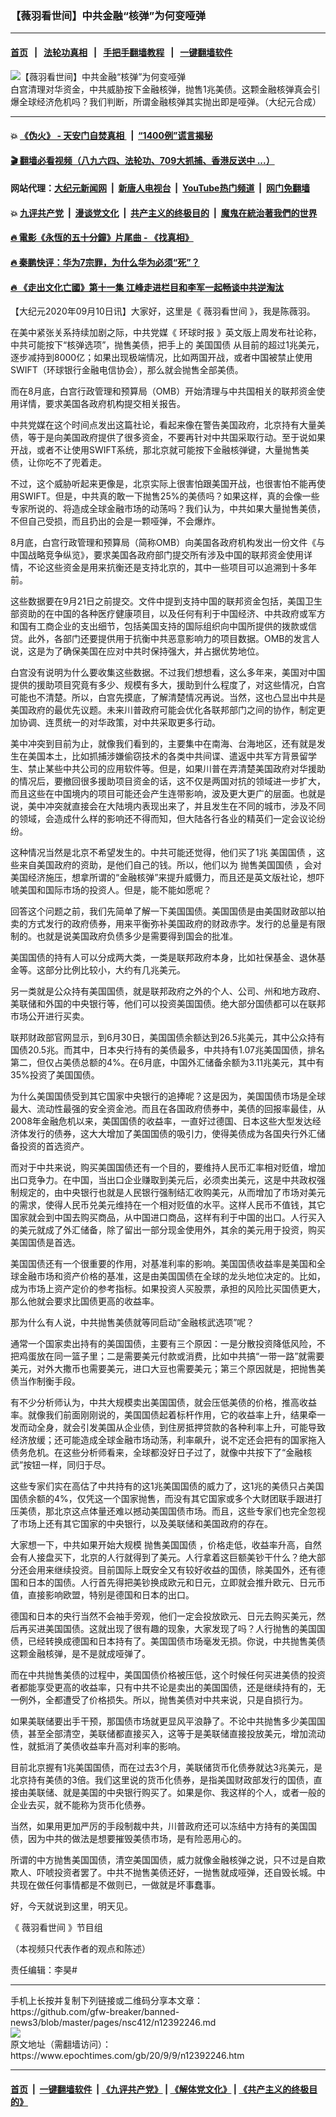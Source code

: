 ### 【薇羽看世间】中共金融“核弹”为何变哑弹
------------------------

#### [首页](https://github.com/gfw-breaker/banned-news3/blob/master/README.md) &nbsp;&nbsp;|&nbsp;&nbsp; [法轮功真相](https://github.com/begood0513/basic/blob/master/README.md)  &nbsp;&nbsp;|&nbsp;&nbsp; [手把手翻墙教程](https://github.com/gfw-breaker/guides/wiki)  &nbsp;&nbsp;|&nbsp;&nbsp; [一键翻墙软件](https://github.com/gfw-breaker/nogfw/blob/master/README.md)  



<div><img alt="【薇羽看世间】中共金融“核弹”为何变哑弹" class="attachment-djy_600_400 size-djy_600_400 wp-post-image" src="https://i.epochtimes.com/assets/uploads/2020/09/607b78fa805658855ef3c386394d7f73-600x400.jpg"/>
<div class="caption">
 白宫清理对华资金，中共威胁按下金融核弹，抛售1兆美债。这颗金融核弹真会引爆全球经济危机吗？我们判断，所谓金融核弹其实抛出即是哑弹。（大纪元合成）
</div></div><hr/>

#### 💥 [《伪火》 - 天安门自焚真相 ](http://141.164.51.119:10000/videos/blog/weihuo.html)&nbsp; |&nbsp; [“1400例”谎言揭秘  ](http://141.164.51.119:10000/videos/blog/jiexi1400.html)

#### [ 🎬  翻墙必看视频（八九六四、法轮功、709大抓捕、香港反送中 ...）](https://github.com/gfw-breaker/links/blob/master/banned.md)

#### 网站代理：[大纪元新闻网](http://167.172.10.89:10080/gb/) &nbsp;|&nbsp; [新唐人电视台](http://167.172.10.89:8808/gb/)  &nbsp;|&nbsp; [YouTube热门频道](http://158.247.203.241/youtube.html) &nbsp;|&nbsp; [网门免翻墙](http://158.247.203.241:11000/show.aspx?name=ogHome)

#### 💥 [九评共产党](http://141.164.51.119:10000/videos/res/jiuping/)&nbsp; |&nbsp; [漫谈党文化](http://141.164.51.119:10000/videos/res/mtdwh/)&nbsp; |&nbsp; [共产主义的终极目的](http://141.164.51.119:10000/videos/res/zjmd/)&nbsp; |&nbsp; [魔鬼在統治著我們的世界](http://141.164.51.119:10000/videos/res/TheSpecter/)  

#### [ 🔥  電影《永恆的五十分鐘》片尾曲 - 《找真相》](http://141.164.51.119:10000/videos/news/../legend/index.html)

#### [ 🔥  秦鹏快评：华为7宗罪，为什么华为必须“死”？](http://141.164.51.119:10000/videos/news/qp01.html)

#### [ 🔥  《走出文化亡國》第十一集 江峰走进栏目和李军一起畅谈中共逆淘汰](http://141.164.51.119:10000/videos/news/../res/zcwhwg/index.html)

<div><p>
 【大纪元2020年09月10日讯】大家好，这里是《
 <ok href="https://www.epochtimes.com/gb/tag/%E8%96%87%E7%BE%BD%E7%9C%8B%E4%B8%96%E9%97%B4.html">
  薇羽看世间
 </ok>
 》，我是陈薇羽。
</p>
<p>
 在美中紧张关系持续加剧之际，中共党媒《
 <ok href="https://www.epochtimes.com/gb/tag/%E7%8E%AF%E7%90%83%E6%97%B6%E6%8A%A5.html">
  环球时报
 </ok>
 》英文版上周发布社论称，中共可能按下“核弹选项”，抛售美债，把手上的
 <ok href="https://www.epochtimes.com/gb/tag/%E7%BE%8E%E5%9B%BD%E5%9B%BD%E5%80%BA.html">
  美国国债
 </ok>
 从目前的超过1兆美元，逐步减持到8000亿；如果出现极端情况，比如两国开战，或者中国被禁止使用SWIFT（环球银行金融电信协会），那么就会抛售全部美债。
</p>
<p>
 而在8月底，白宫行政管理和预算局（OMB）开始清理与中共国相关的联邦资金使用详情，要求美国各政府机构提交相关报告。
</p>
<div class="video_fit_container">
</div>
<p>
 中共党媒在这个时间点发出这篇社论，看起来像在警告美国政府，北京持有大量美债，等于是向美国政府提供了很多资金，不要再针对中共国采取行动。至于说如果开战，或者不让使用SWIFT系统，那北京就可能按下金融核弹键，大量抛售美债，让你吃不了兜着走。
</p>
<p>
 不过，这个威胁听起来更像是，北京实际上很害怕跟美国开战，也很害怕不能再使用SWIFT。但是，中共真的敢一下抛售25%的美债吗？如果这样，真的会像一些专家所说的、将造成全球金融市场的动荡吗？我们认为，中共如果大量抛售美债，不但自己受损，而且扔出的会是一颗哑弹，不会爆炸。
</p>
<p>
 8月底，白宫行政管理和预算局（简称OMB）向美国各政府机构发出一份文件《与中国战略竞争纵览》，要求美国各政府部门提交所有涉及中国的联邦资金使用详情，不论这些资金是用来抗衡还是支持北京的，其中一些项目可以追溯到十多年前。
</p>
<p>
 这些数据要在9月21日之前提交。文件中提到支持中国的联邦资金包括，美国卫生部资助的在中国的各种医疗健康项目，以及任何有利于中国经济、中共政府或军方和国有工商企业的支出细节，包括美国支持的国际组织向中国所提供的拨款或信贷。此外，各部门还要提供用于抗衡中共恶意影响力的项目数据。OMB的发言人说，这是为了确保美国在应对中共时保持强大，并占据优势地位。
</p>
<p>
 白宫没有说明为什么要收集这些数据。不过我们想想看，这么多年来，美国对中国提供的援助项目究竟有多少、规模有多大，援助到什么程度了，对这些情况，白宫可能也不清楚。所以，白宫先摸底，了解清楚情况再说。当然，这也凸显出中共是美国政府的最优先议题。未来川普政府可能会优化各联邦部门之间的协作，制定更加协调、连贯统一的对华政策，对中共采取更多行动。
</p>
<p>
 美中冲突到目前为止，就像我们看到的，主要集中在南海、台海地区，还有就是发生在美国本土，比如抓捕涉嫌偷窃技术的各类中共间谍、遣返中共军方背景留学生、禁止某些中共公司的应用软件等。但是，如果川普在弄清楚美国政府对华援助的情况后，要撤回很多援助项目资金的话，这不仅是两国对抗的领域进一步扩大，而且这些在中国境内的项目可能还会产生连带影响，波及更大更广的层面。也就是说，美中冲突就直接会在大陆境内表现出来了，并且发生在不同的城市，涉及不同的领域，会造成什么样的影响还不得而知，但大陆各行各业的精英们一定会议论纷纷。
</p>
<p>
 这种情况当然是北京不希望发生的。中共可能还觉得，他们买了1兆
 <ok href="https://www.epochtimes.com/gb/tag/%E7%BE%8E%E5%9B%BD%E5%9B%BD%E5%80%BA.html">
  美国国债
 </ok>
 ，这些来自美国政府的资助，是他们自己的钱。所以，他们以为
 <ok href="https://www.epochtimes.com/gb/tag/%E6%8A%9B%E5%94%AE%E7%BE%8E%E5%9B%BD%E5%9B%BD%E5%80%BA.html">
  抛售美国国债
 </ok>
 ，会对美国经济施压，想拿所谓的“金融核弹”来提升威慑力，而且还是英文版社论，想吓唬美国和国际市场的投资人。但是，能不能如愿呢？
</p>
<p>
 回答这个问题之前，我们先简单了解一下美国国债。美国国债是由美国财政部以拍卖的方式发行的政府债券，用来平衡弥补美国政府的财政赤字。发行的总量是有限制的。也就是说美国政府负债多少是需要得到国会的批准。
</p>
<p>
 美国国债的持有人可以分成两大类，一类是联邦政府本身，比如社保基金、退休基金等。这部分比例比较小，大约有几兆美元。
</p>
<p>
 另一类就是公众持有美国国债，就是联邦政府之外的个人、公司、州和地方政府、美联储和外国的中央银行等，他们可以投资美国国债。绝大部分国债都可以在联邦市场公开进行买卖。
</p>
<p>
 联邦财政部官网显示，到6月30日，美国国债余额达到26.5兆美元，其中公众持有国债20.5兆。而其中，日本央行持有的美债最多，中共持有1.07兆美国国债，排名第二，但仅占美债总额的4%。在6月底，中国外汇储备余额为3.11兆美元，其中有35%投资了美国国债。
</p>
<p>
 为什么美国国债受到其它国家中央银行的追捧呢？这是因为，美国国债市场是全球最大、流动性最强的安全资金池。而且在各国政府债券中，美债的回报率最佳，从2008年金融危机以来，美国国债的收益率，一直好过德国、日本这些大型发达经济体发行的债券，这大大增加了美国国债的吸引力，使得美债成为各国央行外汇储备投资的首选资产。
</p>
<p>
 而对于中共来说，购买美国国债还有一个目的，要维持人民币汇率相对贬值，增加出口竞争力。在中国，当出口企业赚取到美元后，必须卖出美元，这是中共政权强制规定的，由中央银行也就是人民银行强制结汇收购美元，从而增加了市场对美元的需求，使得人民币兑美元维持在一个相对贬值的水平。这样人民币不值钱，其它国家就会到中国去购买商品，从中国进口商品，这样有利于中国的出口。人行买入的美元就成了外汇储备，除了留出一部分现金使用外，其余的美元用于投资，购买美国国债是首选。
</p>
<p>
 美国国债还有一个很重要的作用，对基准利率的影响。美国国债收益率是美国和全球金融市场和资产价格的基准，这是由美国国债在全球的龙头地位决定的。比如，成为市场上资产定价的参考指标。如果投资人买股票，承担的风险比买国债更大，那么他就会要求比国债更高的收益率。
</p>
<p>
 那为什么有人说，中共抛售美债就等同启动“金融核武选项”呢？
</p>
<p>
 通常一个国家卖出持有的美国国债，主要有三个原因：一是分散投资降低风险，不把鸡蛋放在同一篮子里；二是需要美元付款或消费，比如中共搞“一带一路”就需要美元，对外大撒币也需要美元，进口大豆也需要美元；第三个原因就是，把抛售美债当作制衡手段。
</p>
<p>
 有不少分析师认为，中共大规模卖出美国国债，就会压低美债的价格，推高收益率。就像我们前面刚刚说的，美国国债起着标杆作用，它的收益率上升，结果牵一发而动全身，就会引发美国从企业债，到住房抵押贷款的各种利率上升，可能导致经济放缓；还可能造成全球金融市场动荡，利率飙升，说不定还会把有的国家拖入债务危机。在这些分析师看来，全球都没好日子过了，就像中共按下了“金融核武”按钮一样，同归于尽。
</p>
<p>
 这些专家们实在高估了中共持有的这1兆美国国债的威力了，这1兆的美债只占美国国债余额的4%，仅凭这一个国家抛售，而没有其它国家或多个大财团联手跟进打压美债，那北京这点体量还难以撼动美国国债市场。而且，这些专家们也完全忽视了市场上还有其它国家的中央银行，以及美联储和美国政府的存在。
</p>
<p>
 大家想一下，中共如果开始大规模
 <ok href="https://www.epochtimes.com/gb/tag/%E6%8A%9B%E5%94%AE%E7%BE%8E%E5%9B%BD%E5%9B%BD%E5%80%BA.html">
  抛售美国国债
 </ok>
 ，价格走低，收益率升高，自然会有人接盘买下，北京的人行就得到了美元。人行拿着这巨额美钞干什么？绝大部分还会用来继续投资。目前国际上既安全又有较好收益的国债，除美国外，还有德国和日本的国债。人行首先得把美钞换成欧元和日元，立即就会推升欧元、日元币值，直接影响欧盟，特别是德国和日本的出口。
</p>
<p>
 德国和日本的央行当然不会袖手旁观，他们一定会投放欧元、日元去购买美元，然后再买进美国国债。这就出现了很有趣的现象，大家发现了吗？人行抛售的美国国债，已经转换成德国和日本持有了。美国国债市场毫发无损。你说，中共抛售美债这颗金融核弹，是不是就成哑弹了。
</p>
<p>
 而在中共抛售美债的过程中，美国国债价格被压低，这个时候任何买进美债的投资者都能享受更高的收益率，只有中共不论是卖出的美国国债，还是继续持有的，无一例外，全都遭受了价格损失。所以，抛售美债对中共来说，只是自损行为。
</p>
<p>
 如果美联储要出手干预，那国债市场就更显风平浪静了。不论中共抛售多少美国国债，甚至全部清空，美联储都直接买入，这等于是美联储直接投放美元，增加流动性，就抵消了美债收益率升高对利率的影响。
</p>
<p>
 目前北京握有1兆美国国债，而在过去3个月，美联储货币化债券就达3兆美元，是北京持有美债的3倍。我们这里说的货币化债券，是指美国财政部发行的国债，直接由美联储、就是美国的中央银行购买了。如果是你、我这样的个人，或者一般的企业去买，就不能称为货币化债券。
</p>
<p>
 当然，如果用更加严厉的手段制裁中共，川普政府还可以冻结中方持有的美国国债，因为中共的做法是想要摧毁美债市场，是有险恶用心的。
</p>
<p>
 所谓的中方抛售美国国债，清空美国国债，威力就像金融核弹之说，只不过是自欺欺人、吓唬投资者罢了。中共不抛售美债还好，一抛售就成哑弹，还自毁长城。中共现在做任何事情都是不做则已，一做就是坏事蠢事。
</p>
<p>
 好，今天就说到这里，明天见。
</p>
<p>
 《
 <ok href="https://www.epochtimes.com/gb/tag/%E8%96%87%E7%BE%BD%E7%9C%8B%E4%B8%96%E9%97%B4.html">
  薇羽看世间
 </ok>
 》节目组
</p>
<p>
 （本视频只代表作者的观点和陈述）
</p>
<p>
 责任编辑：李昊#
</p>
</div>
<hr/>
手机上长按并复制下列链接或二维码分享本文章：<br/>
https://github.com/gfw-breaker/banned-news3/blob/master/pages/nsc412/n12392246.md <br/>
<a href='https://github.com/gfw-breaker/banned-news3/blob/master/pages/nsc412/n12392246.md'><img src='https://github.com/gfw-breaker/banned-news3/blob/master/pages/nsc412/n12392246.md.png'/></a> <br/>
原文地址（需翻墙访问）：https://www.epochtimes.com/gb/20/9/9/n12392246.htm


------------------------
#### [首页](https://github.com/gfw-breaker/banned-news3/blob/master/README.md) &nbsp;|&nbsp; [一键翻墙软件](https://github.com/gfw-breaker/nogfw/blob/master/README.md) &nbsp;| [《九评共产党》](https://github.com/gfw-breaker/9ping.md/blob/master/README.md#九评之一评共产党是什么) | [《解体党文化》](https://github.com/gfw-breaker/jtdwh.md/blob/master/README.md) | [《共产主义的终极目的》](https://github.com/gfw-breaker/gczydzjmd.md/blob/master/README.md)


<img src='http://gfw-breaker.win/banned-news3/pages/nsc412/n12392246.md' width='0px' height='0px'/>